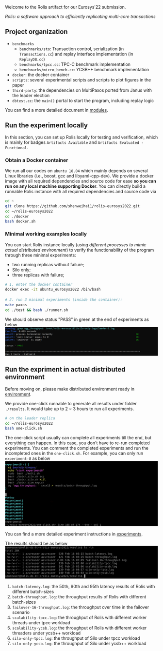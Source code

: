 Welcome to the Rolis artifact for our Eurosys'22 submission. 

_Rolis: a software approach to efficiently replicating multi-core transactions_

## Project organization
 - `benchmarks`
   - `benchmarks/sto`: Transaction control, serialization (in `Transactions.cc`) and replay interface implementation (in `ReplayDB.cc`)
   - `benchmarks/tpcc.cc`: TPC-C benchmark implementation
   - `benchmarks/micro_bench.cc`: YCSB++ benchmark implementation
 - `docker`: the docker container
 - `scripts`: several experimental scripts and scripts to plot figures in the paper
 - `third-party`: the dependencies on MultiPaxos ported from Janus with the leader election
 - `dbtest.cc`: the `main()` portal to start the program, including replay logic

 You can find a more detailed document in [modules](./documents/code.md).

## Run the experiment locally
In this section, you can set up Rolis locally for testing and verification, which is mainly for badges `Artifacts Available` and `Artifacts Evaluated - Functional`.

### Obtain a Docker container
We run all our codes on `ubuntu 18.04` which mainly depends on several Linux libraries (i.e., boost, gcc and libyaml-cpp-dev). We provide a docker image with all required dependencies and source code for ease **so you can run on any local machine supporting Docker**. You can directly build a runnable Rolis instance with all required dependencies and source code via
```bash
cd ~
git clone https://github.com/shenweihai1/rolis-eurosys2022.git
cd ~/rolis-eurosys2022
cd ./docker
bash docker.sh
```

### Minimal working examples locally
You can start Rolis instance locally (*using different processes to mimic actual distributed environment*) to verify the functionability of the program through three minimal experiments: 
 * two running replicas without failure; 
 * Silo only;
 * three replicas with failure;

```bash
# 1. enter the docker container
docker exec -it ubuntu_eurosys2022 /bin/bash

# 2. run 3 minimal experiments (inside the container): 
make paxos
cd ./test && bash ./runner.sh
```

We should observe status "PASS" in green at the end of experiments as below
![alter](./documents/minimal_exp.PNG)

## Run the expriment in actual distributed environment
Before moving on, please make distributed environment ready in [environment](./env.md). 


We provide one-click runnable to generate all results under folder `./results`. It would take up to 2 ~ 3 hours to run all experiments.
```bash
# on the leader replica
cd ~/rolis-eurosys2022
bash one-click.sh
```
The one-click script usually can complete all experiments till the end, but everything can happen. In this case, you don't have to re-run completed experiments. You can comment the completed experiments and run the incompleted ones in the `one-click.sh`. For example, you can only run `experiment-8` as below
![alt](./documents/one-click.png)

You can find a more detailed experiment instructions in [experiments](./instructions.md).

The results should be as below
![alt](./documents/results-all.png)
1. `batch-latency.log`: the 50th, 90th and 95th latency results of Rolis with different batch-sizes
2. `batch-throughput.log`: the throughput results of Rolis with different batch-sizes
3. `failover-16-throughput.log`: the throughput over time in the failover scenario
4. `scalability-tpcc.log`: the throughput of Rolis with different worker threads under tpcc workload
5. `scalability-ycsb.log`: the throughput of Rolis with different worker threaders under ycsb++ workload
6. `silo-only-tpcc.log`: the throughput of Silo under tpcc workload
7. `silo-only-ycsb.log`: the throughput of Silo under ycsb++ workload